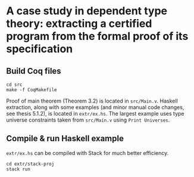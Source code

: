 # A case study in dependent type theory: extracting a certified program from the formal proof of its specification

## Build Coq files

```
cd src
make -f CoqMakefile
```

Proof of main theorem (Theorem 3.2) is located in `src/Main.v`.
Haskell extraction, along with some examples (and minor manual code changes, see thesis 5.1.2), is located in `extr/ex.hs`.
The largest example uses type universe constraints taken from `src/Main.v`
using `Print Universes`.

## Compile & run Haskell example

`extr/ex.hs` can be compiled with Stack for much better efficiency.

```
cd extr/stack-proj
stack run
```
